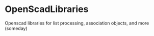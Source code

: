 # OpenScadLibraries
Openscad libraries for list processing, association objects, and more (someday)
